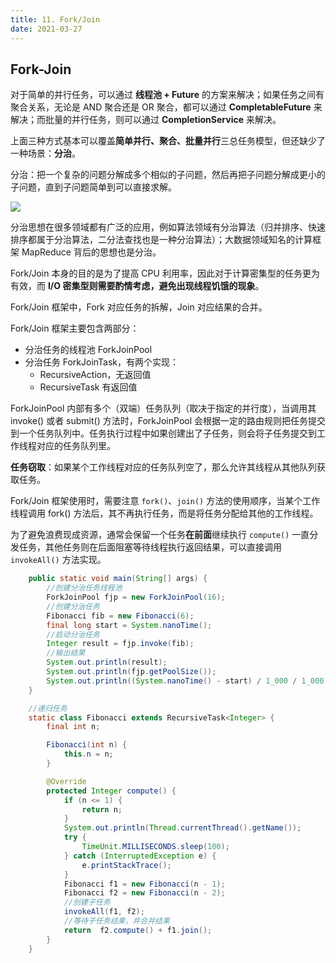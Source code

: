```yaml
---
title: 11. Fork/Join
date: 2021-03-27
---
```


## Fork-Join

对于简单的并行任务，可以通过 **线程池 + Future** 的方案来解决；如果任务之间有聚合关系，无论是 AND 聚合还是 OR 聚合，都可以通过 **CompletableFuture** 来解决；而批量的并行任务，则可以通过 **CompletionService** 来解决。

上面三种方式基本可以覆盖**简单并行、聚合、批量并行**三总任务模型，但还缺少了一种场景：**分治**。

分治：把一个复杂的问题分解成多个相似的子问题，然后再把子问题分解成更小的子问题，直到子问题简单到可以直接求解。

![](https://static001.geekbang.org/resource/image/d2/6a/d2649d8db8e5642703aa5563d76eb86a.png)

分治思想在很多领域都有广泛的应用，例如算法领域有分治算法（归并排序、快速排序都属于分治算法，二分法查找也是一种分治算法）；大数据领域知名的计算框架 MapReduce 背后的思想也是分治。

Fork/Join 本身的目的是为了提高 CPU 利用率，因此对于计算密集型的任务更为有效，而 **I/O 密集型则需要酌情考虑，避免出现线程饥饿的现象**。

Fork/Join 框架中，Fork 对应任务的拆解，Join 对应结果的合并。

Fork/Join 框架主要包含两部分：

- 分治任务的线程池 ForkJoinPool
- 分治任务 ForkJoinTask，有两个实现：
  - RecursiveAction，无返回值
  - RecursiveTask 有返回值

ForkJoinPool 内部有多个（双端）任务队列（取决于指定的并行度），当调用其 invoke() 或者 submit() 方法时，ForkJoinPool 会根据一定的路由规则把任务提交到一个任务队列中。任务执行过程中如果创建出了子任务，则会将子任务提交到工作线程对应的任务队列里。

**任务窃取**：如果某个工作线程对应的任务队列空了，那么允许其线程从其他队列获取任务。

Fork/Join 框架使用时，需要注意 `fork()`、`join()` 方法的使用顺序，当某个工作线程调用 fork() 方法后，其不再执行任务，而是将任务分配给其他的工作线程。

为了避免浪费现成资源，通常会保留一个任务**在前面**继续执行 `compute()` 一直分发任务，其他任务则在后面阻塞等待线程执行返回结果，可以直接调用 `invokeAll()` 方法实现。

```java
    public static void main(String[] args) {
        //创建分治任务线程池
        ForkJoinPool fjp = new ForkJoinPool(16);
        //创建分治任务
        Fibonacci fib = new Fibonacci(6);
        final long start = System.nanoTime();
        //启动分治任务
        Integer result = fjp.invoke(fib);
        //输出结果
        System.out.println(result);
        System.out.println(fjp.getPoolSize());
        System.out.println((System.nanoTime() - start) / 1_000 / 1_000);
    }

    //递归任务
    static class Fibonacci extends RecursiveTask<Integer> {
        final int n;

        Fibonacci(int n) {
            this.n = n;
        }

        @Override
        protected Integer compute() {
            if (n <= 1) {
                return n;
            }
            System.out.println(Thread.currentThread().getName());
            try {
                TimeUnit.MILLISECONDS.sleep(100);
            } catch (InterruptedException e) {
                e.printStackTrace();
            }
            Fibonacci f1 = new Fibonacci(n - 1);
            Fibonacci f2 = new Fibonacci(n - 2);
            //创建子任务
            invokeAll(f1, f2);
            //等待子任务结果，并合并结果
            return  f2.compute() + f1.join();
        }
    }
```

